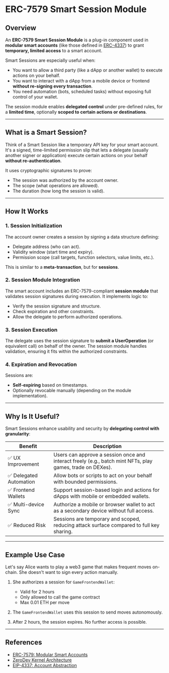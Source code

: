 # ERC-7579 Smart Session Module

## Overview

An **ERC-7579 Smart Session Module** is a plug-in component used in **modular smart accounts** (like those defined in [ERC-4337](https://eips.ethereum.org/EIPS/eip-4337)) to grant **temporary, limited access** to a smart account.

Smart Sessions are especially useful when:
- You want to allow a third party (like a dApp or another wallet) to execute actions on your behalf.
- You want to interact with a dApp from a mobile device or frontend **without re-signing every transaction**.
- You need automation (bots, scheduled tasks) without exposing full control of your wallet.

The session module enables **delegated control** under pre-defined rules, for a **limited time**, optionally **scoped to certain actions or destinations**.

---

## What is a Smart Session?

Think of a Smart Session like a temporary API key for your smart account. It's a signed, time-limited permission slip that lets a delegate (usually another signer or application) execute certain actions on your behalf **without re-authentication**.

It uses cryptographic signatures to prove:
- The session was authorized by the account owner.
- The scope (what operations are allowed).
- The duration (how long the session is valid).

---

## How It Works

### 1. **Session Initialization**
The account owner creates a session by signing a data structure defining:
- Delegate address (who can act).
- Validity window (start time and expiry).
- Permission scope (call targets, function selectors, value limits, etc.).

This is similar to a **meta-transaction**, but for **sessions**.

### 2. **Session Module Integration**
The smart account includes an ERC-7579-compliant **session module** that validates session signatures during execution. It implements logic to:
- Verify the session signature and structure.
- Check expiration and other constraints.
- Allow the delegate to perform authorized operations.

### 3. **Session Execution**
The delegate uses the session signature to **submit a UserOperation** (or equivalent call) on behalf of the owner. The session module handles validation, ensuring it fits within the authorized constraints.

### 4. **Expiration and Revocation**
Sessions are:
- **Self-expiring** based on timestamps.
- Optionally revocable manually (depending on the module implementation).

---

## Why Is It Useful?

Smart Sessions enhance usability and security by **delegating control with granularity**:

| Benefit | Description |
|--------|-------------|
| ✅ UX Improvement | Users can approve a session once and interact freely (e.g., batch mint NFTs, play games, trade on DEXes). |
| ✅ Delegated Automation | Allow bots or scripts to act on your behalf with bounded permissions. |
| ✅ Frontend Wallets | Support session-based login and actions for dApps with mobile or embedded wallets. |
| ✅ Multi-device Sync | Authorize a mobile or browser wallet to act as a secondary device without full access. |
| ✅ Reduced Risk | Sessions are temporary and scoped, reducing attack surface compared to full key sharing. |

---

## Example Use Case

Let's say Alice wants to play a web3 game that makes frequent moves on-chain. She doesn't want to sign every action manually.

1. She authorizes a session for `GameFrontendWallet`:
   - Valid for 2 hours
   - Only allowed to call the game contract
   - Max 0.01 ETH per move

2. The `GameFrontendWallet` uses this session to send moves autonomously.

3. After 2 hours, the session expires. No further access is possible.

---

## References

- [ERC-7579: Modular Smart Accounts](https://eips.ethereum.org/EIPS/eip-7579)
- [ZeroDev Kernel Architecture](https://www.zerodev.app/blog/kernel-account-abstraction/)
- [EIP-4337: Account Abstraction](https://eips.ethereum.org/EIPS/eip-4337)
